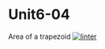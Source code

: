 # Unit6-04
Area of a trapezoid
[![linter](https://github.com/Emily-Jette/Unit6-04/workflows/linter/badge.svg)](https://github.com/marketplace/actions/super-linter)
